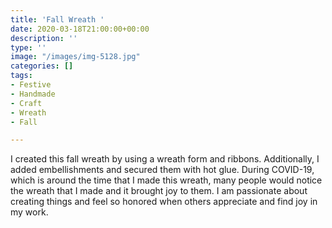 ```yaml
---
title: 'Fall Wreath '
date: 2020-03-18T21:00:00+00:00
description: ''
type: ''
image: "/images/img-5128.jpg"
categories: []
tags:
- Festive
- Handmade
- Craft
- Wreath
- Fall

---
```

I created this fall wreath by using a wreath form and ribbons. Additionally, I added embellishments and secured them with hot glue. During COVID-19, which is around the time that I made this wreath, many people would notice the wreath that I made and it brought joy to them. I am passionate about creating things and feel so honored when others appreciate and find joy in my work.